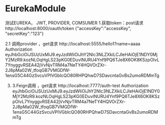 # EurekaModule
测试EUREKA， JWT,  PROVIDER, COMSUMER
1.获取token：post请求
http://localhost:8000/oauth/token
{"accessKey":"accessKey", "secretKey":"123"}

2.1 调用provider ，get请求
http://localhost:5555/hello1?name=aaaa
Authorization 
eyJhbGciOiJSUzUxMiJ9.eyJzdWIiOiJhY2Nlc3NLZXkiLCJleHAiOjE1NDY0MjY2MzR9.kozNLOqHgLS23pKG0EDuvlNURU4Ynf9PQ6TJe8X6OK8KSzpOlvL7YnyggvRSEA42jVvNjvTRM4a7NeTY4HQVOrZXr-2J8pMa02W_tfoqGB7VMGDfW-1ensG5C44GzSvcuVPIVGblcQO80RHPQhwD7SDavcntaGvBs2umoRDMmTg

3. 3.Feign调用 ，get请求
http://localhost:7777/auth-test
Authorization
eyJhbGciOiJSUzUxMiJ9.eyJzdWIiOiJhY2Nlc3NLZXkiLCJleHAiOjE1NDY0MjY2MzR9.kozNLOqHgLS23pKG0EDuvlNURU4Ynf9PQ6TJe8X6OK8KSzpOlvL7YnyggvRSEA42jVvNjvTRM4a7NeTY4HQVOrZXr-2J8pMa02W_tfoqGB7VMGDfW-1ensG5C44GzSvcuVPIVGblcQO80RHPQhwD7SDavcntaGvBs2umoRDMmTg

